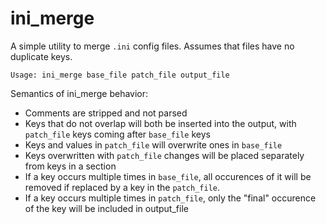 # ini_merge

A simple utility to merge `.ini` config files. Assumes that files have no duplicate keys.

```
Usage: ini_merge base_file patch_file output_file
```

Semantics of ini_merge behavior:
 - Comments are stripped and not parsed
 - Keys that do not overlap will both be inserted into the output, with `patch_file` keys coming after `base_file` keys
 - Keys and values in `patch_file` will overwrite ones in `base_file`
 - Keys overwritten with `patch_file` changes will be placed separately from keys in a section
 - If a key occurs multiple times in `base_file`, all occurences of it will be removed if replaced by a key in the `patch_file`.
 - If a key occurs multiple times in `patch_file`, only the "final" occurence of the key will be included in output_file
